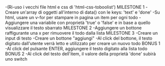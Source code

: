 <!-- Consegna: -->
<!-- Rifare l'esercizio della to do list.
Questa volta però ogni todo sarà un oggetto, formato da due proprietà:
- text, una stringa che indica il testo del todo
- done, un booleano (true/false) che indica se il todo è stato fatto oppure no
MILESTONE 1
Stampare all'interno di una lista HTML un item per ogni todo.
Se la proprietà done è uguale a true, visualizzare il testo del todo sbarrato.
MILESTONE 2
Visualizzare a fianco ad ogni item ha una "x": cliccando su di essa, il todo viene rimosso dalla lista.
MILESTONE 3
Predisporre un campo di input testuale e un pulsante "aggiungi": cliccando sul pulsante, il testo digitato viene letto e utilizzato per creare un nuovo todo, che quindi viene aggiunto alla lista dei todo esistenti.
Bonus:
1- oltre al click sul pulsante, intercettare anche il tasto ENTER per aggiungere il todo alla lista
2- cliccando sul testo dell'item, invertire il valore della proprietà done del todo corrispondente (se done era uguale a false, impostare true e viceversa) -->

<!-- RISOLUZIONE DEL PROBLEMA: -->

-(Ri-uso i vecchi file html e css di 'html-css-toboolist')
MILESTONE 1
-Creare un'array di oggetti all'interno di data() con le keys: 'text' e 'done'
-Su html, usare un v-for per stampare in pagina un item per ogni todo
-Aggiungere una variabile con proprietà 'true' o 'false' e in base a quello visualizzare il testo sbarrato
MILESTONE 2
-Aggiungere un bottone raffigurante una x per rimuovere il todo dalla lista
MILESTONE 3
-Creare un input di testo
-Creare un bottone "aggiungi"
-Al click del bottone, il testo digitato dall'utente verrà letto e utilizzato per creare un nuovo todo
BONUS 1
-Al click del pulsante ENTER, aggiungere il testo digitato alla lista todo
BONUS 2
-Al click del testo dell'item, il valore della proprietà 'done' subirà uno switch
